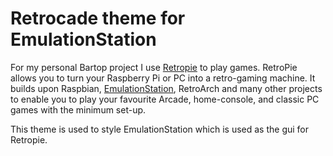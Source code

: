 # Retrocade theme for EmulationStation

For my personal Bartop project I use [Retropie](https://retropie.org.uk/) to play games. RetroPie allows you to turn your Raspberry Pi or PC into a retro-gaming machine. It builds upon Raspbian, [EmulationStation](http://www.emulationstation.org/index.html), RetroArch and many other projects to enable you to play your favourite Arcade, home-console, and classic PC games with the minimum set-up.

This theme is used to style EmulationStation which is used as the gui for Retropie.
